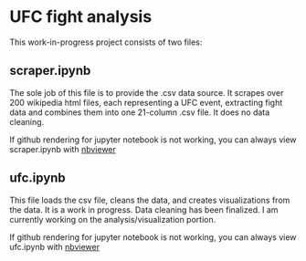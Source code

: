 # UFC fight analysis

This work-in-progress project consists of two files:

## scraper.ipynb
The sole job of this file is to provide the .csv data source. It scrapes over 200 wikipedia html files, each representing a UFC event, extracting fight data and combines them into one 21-column .csv file. It does no data cleaning.

If github rendering for jupyter notebook is not working, you can always view scraper.ipynb with [nbviewer](https://nbviewer.jupyter.org/github/recjo/jupyter/python/ufc/ufc/blob/master/scraper.ipynb)

## ufc.ipynb
This file loads the csv file, cleans the data, and creates visualizations from the data. It is a work in progress. Data cleaning has been finalized. I am currently working on the analysis/visualization portion.

If github rendering for jupyter notebook is not working, you can always view ufc.ipynb with [nbviewer](https://nbviewer.jupyter.org/github/recjo/jupyter/python/ufc/blob/master/ufc.ipynb)
